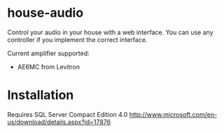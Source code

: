 house-audio
===========

Control your audio in your house with a web interface.
You can use any controller if you implement the correct interface.

Current amplifier supported:
 * AE6MC from Levitron


Installation
===========

Requires SQL Server Compact Edition 4.0
http://www.microsoft.com/en-us/download/details.aspx?id=17876